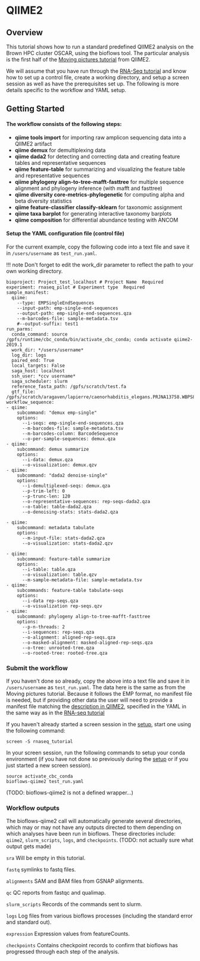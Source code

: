 # QIIME2

## Overview

This tutorial shows how to run a standard predefined QIIME2 analysis on the Brown HPC cluster OSCAR, using the bioflows tool. The particular analysis is the first half of the [Moving pictures tutorial](https://docs.qiime2.org/2019.1/tutorials/moving-pictures/) from QIIME2.

We will assume that you have run through the [RNA-Seq tutorial](#/docs/tutorials/rna-seq_tutorial) and know how to set up a control file, create a working directory, and setup a screen session as well as have the prerequisites set up. The following is more details specific to the workflow and YAML setup.

## Getting Started

#### The workflow consists of the following steps:

 - **qiime tools import** for importing raw amplicon sequencing data into a QIIME2 artifact
 - **qiime demux** for demultiplexing data
-  **qiime dada2** for detecting and correcting data and creating feature tables and representative sequences
-  **qiime feature-table** for summarizing and visualizing the feature table and representative sequences
-  **qiime phylogeny align-to-tree-mafft-fasttree** for multiple sequence alignment and phylogeny inference (with mafft and fasttree)
-  **qiime diversity core-metrics-phylogenetic** for computing alpha and beta diversity statistics
-  **qiime feature-classifier classify-sklearn** for taxonomic assignment
-  **qiime taxa barplot** for generating interactive taxonomy barplots
-  **qiime composition** for differential abundance testing with ANCOM

#### Setup the YAML configuration file (control file)

For the current example, copy the following code into a text file and save it in `/users/username` as `test_run.yaml`.

!!! note
    Don't forget to edit the work_dir parameter to reflect the path to your own working directory.

```
bioproject: Project_test_localhost # Project Name  Required
experiment: rnaseq_pilot # Experiment type  Required
sample_manifest:
  qiime:
    --type: EMPSingleEndSequences
    --input-path: emp-single-end-sequences
    --output-path: emp-single-end-sequences.qza
    --m-barcodes-file: sample-metadata.tsv
    #--output-suffix: test1
run_parms:
  conda_command: source /gpfs/runtime/cbc_conda/bin/activate_cbc_conda; conda activate qiime2-2019.1
  work_dir: */users/username*
  log_dir: logs
  paired_end: True
  local_targets: False
  saga_host: localhost
  ssh_user: *ccv username*
  saga_scheduler: slurm
  reference_fasta_path: /gpfs/scratch/test.fa
  gtf_file: /gpfs/scratch/aragaven/lapierre/caenorhabditis_elegans.PRJNA13758.WBPS8.canonical_geneset.gtf
workflow_sequence:
- qiime:
    subcommand: "demux emp-single"
    options:
      --i-seqs: emp-single-end-sequences.qza
      --m-barcodes-file: sample-metadata.tsv
      --m-barcodes-column: BarcodeSequence
      --o-per-sample-sequences: demux.qza
- qiime:
    subcommand: demux summarize
    options:
      --i-data: demux.qza
      --o-visualization: demux.qzv
- qiime:
    subcommand: "dada2 denoise-single"
    options:
      --i-demultiplexed-seqs: demux.qza
      --p-trim-left: 0
      --p-trunc-len: 120
      --o-representative-sequences: rep-seqs-dada2.qza
      --o-table: table-dada2.qza
      --o-denoising-stats: stats-dada2.qza

- qiime:
    subcommand: metadata tabulate
    options:
      --m-input-file: stats-dada2.qza
      --o-visualization: stats-dada2.qzv

- qiime:
    subcommand: feature-table summarize
    options:
      --i-table: table.qza
      --o-visualization: table.qzv
      --m-sample-metadata-file: sample-metadata.tsv
- qiime:
    subcommands: feature-table tabulate-seqs
    options:
      --i-data rep-seqs.qza
      --o-visualization rep-seqs.qzv
- qiime:
    subcommand: phylogeny align-to-tree-mafft-fasttree
    options:
      --p-n-threads: 2
      --i-sequences: rep-seqs.qza
      --o-alignment: aligned-rep-seqs.qza
      --o-masked-alignment: masked-aligned-rep-seqs.qza
      --o-tree: unrooted-tree.qza
      --o-rooted-tree: rooted-tree.qza
```

### Submit the workflow

If you haven't done so already, copy the above into a text file and save it in `/users/username` as `test_run.yaml`. The data here is the same as from the Moving pictures tutorial. Because it follows the EMP format, no manifest file is needed, but if providing other data the user will need to provide a manifest file matching the [description in QIIME2](https://docs.qiime2.org/2019.1/tutorials/importing/#fastq-manifest-formats), specified in the YAML in the same way as in the [RNA-seq tutorial](#/docs/tutorials/rna-seq_tutorial)

If you haven't already started a screen session in the [setup](#/docs/tutorials/Setup_bioflows_env), start one using the following command:
```
screen -S rnaseq_tutorial
```
In your screen session, run the following commands to setup your conda environment (if you have not done so previously during the [setup](#/docs/tutorials/Setup_bioflows_env) or if you just started a new screen session).

```
source activate_cbc_conda
bioflows-qiime2 test_run.yaml
```

(TODO: bioflows-qiime2 is not a defined wrapper...)

### Workflow outputs

The bioflows-qiime2 call will automatically generate several directories, which may or may not have any outputs directed to them depending on which analyses have been run in bioflows. These directories include: `qiime2`, `slurm_scripts`, `logs`, and `checkpoints`. (TODO: not actually sure what output gets made)

`sra` Will be empty in this tutorial.

`fastq` symlinks to fastq files.

`alignments` SAM and BAM files from GSNAP alignments.

`qc` QC reports from fastqc and qualimap.

`slurm_scripts` Records of the commands sent to slurm.

`logs` Log files from various bioflows processes (including the standard error and standard out).

`expression` Expression values from featureCounts.

`checkpoints` Contains checkpoint records to confirm that bioflows has progressed through each step of the analysis.
